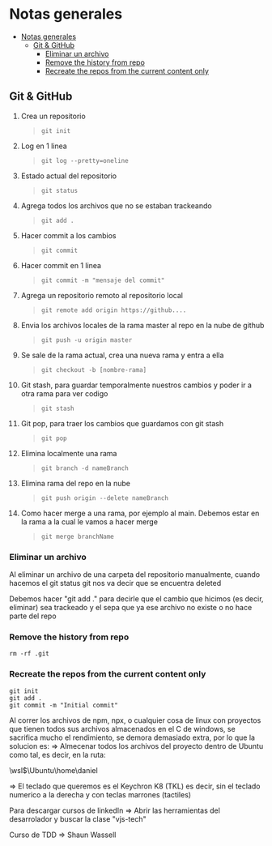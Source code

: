 # Notas generales

- [Notas generales](#notas-generales)
  - [Git & GitHub](#git--github)
    - [Eliminar un archivo](#eliminar-un-archivo)
    - [Remove the history from repo](#remove-the-history-from-repo)
    - [Recreate the repos from the current content only](#recreate-the-repos-from-the-current-content-only)

## Git & GitHub

1. Crea un repositorio

   > `git init`

2. Log en 1 linea

   > `git log --pretty=oneline`

3. Estado actual del repositorio

   > `git status`

4. Agrega todos los archivos que no se estaban trackeando

   > `git add .`

5. Hacer commit a los cambios

   > `git commit`

6. Hacer commit en 1 linea

   > `git commit -m "mensaje del commit"`

7. Agrega un repositorio remoto al repositorio local

   > `git remote add origin https://github....`

8. Envia los archivos locales de la rama master al repo en la nube de github

   > `git push -u origin master`

9. Se sale de la rama actual, crea una nueva rama y entra a ella

   > `git checkout -b [nombre-rama]`

10. Git stash, para guardar temporalmente nuestros cambios y poder ir a otra rama para ver codigo

    > `git stash`

11. Git pop, para traer los cambios que guardamos con git stash

    > `git pop`

12. Elimina localmente una rama

    > `git branch -d nameBranch`

13. Elimina rama del repo en la nube

    > `git push origin --delete nameBranch`

14. Como hacer merge a una rama, por ejemplo al main. Debemos estar en la rama a la cual le vamos a hacer merge
    > `git merge branchName`

### Eliminar un archivo

Al eliminar un archivo de una carpeta del repositorio manualmente, cuando hacemos el git status git nos va decir que se encuentra deleted

Debemos hacer "git add ." para decirle que el cambio que hicimos (es decir, eliminar) sea trackeado y el sepa que ya ese archivo no existe o no hace parte del repo

### Remove the history from repo

`rm -rf .git`

### Recreate the repos from the current content only

```
git init
git add .
git commit -m "Initial commit"
```

Al correr los archivos de npm, npx, o cualquier cosa de linux con proyectos que tienen todos sus archivos almacenados en el C de windows, se sacrifica mucho el rendimiento, se demora demasiado extra, por lo que la solucion es:
=> Almecenar todos los archivos del proyecto dentro de Ubuntu como tal, es decir, en la ruta:

\\wsl$\Ubuntu\home\daniel

=> El teclado que queremos es el Keychron K8 (TKL) es decir, sin el teclado numerico a la derecha y con teclas marrones (tactiles)

Para descargar cursos de linkedIn
=> Abrir las herramientas del desarrolador y buscar la clase "vjs-tech"

Curso de TDD => Shaun Wassell
